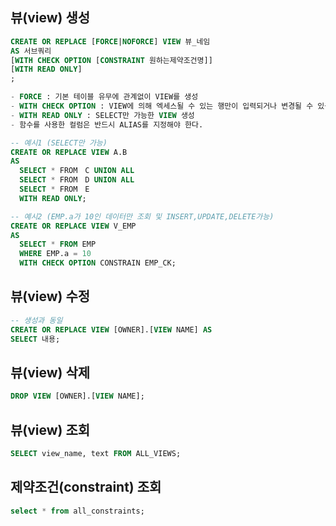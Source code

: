 뷰(view) 생성
---
```sql
CREATE OR REPLACE [FORCE|NOFORCE] VIEW 뷰_네임
AS 서브쿼리
[WITH CHECK OPTION [CONSTRAINT 원하는제약조건명]]
[WITH READ ONLY]
;

- FORCE : 기본 테이블 유무에 관계없이 VIEW를 생성
- WITH CHECK OPTION : VIEW에 의해 엑세스될 수 있는 행만이 입력되거나 변경될 수 있음을 지정
- WITH READ ONLY : SELECT만 가능한 VIEW 생성
- 함수를 사용한 컬럼은 반드시 ALIAS를 지정해야 한다.

-- 예시1 (SELECT만 가능)
CREATE OR REPLACE VIEW A.B 
AS
  SELECT * FROM　C UNION ALL
  SELECT * FROM　D UNION ALL
  SELECT * FROM　E
  WITH READ ONLY;

-- 예시2 (EMP.a가 10인 데이터만 조회 및 INSERT,UPDATE,DELETE가능)
CREATE OR REPLACE VIEW V_EMP 
AS
  SELECT * FROM EMP
  WHERE EMP.a = 10 
  WITH CHECK OPTION CONSTRAIN EMP_CK;
```

뷰(view) 수정
---
```sql
-- 생성과 동일
CREATE OR REPLACE VIEW [OWNER].[VIEW NAME] AS
SELECT 내용;
```
뷰(view) 삭제
---
```sql
DROP VIEW [OWNER].[VIEW NAME];
```
뷰(view) 조회
---
```sql
SELECT view_name, text FROM ALL_VIEWS; 
```
제약조건(constraint) 조회
---
```sql
select * from all_constraints;
```
